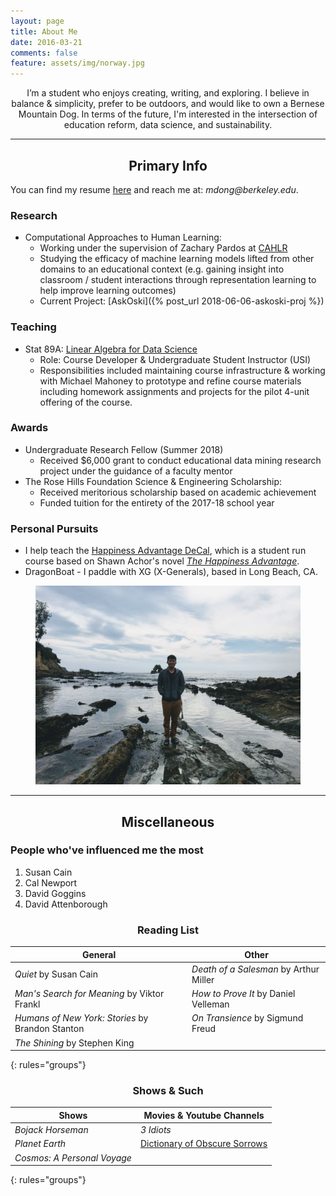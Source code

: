 ```yaml
---
layout: page
title: About Me
date: 2016-03-21
comments: false
feature: assets/img/norway.jpg
---
```

    
<center>  I’m a student who enjoys creating, writing, and exploring.  I believe in balance & simplicity, prefer to be outdoors, and would like to own a Bernese Mountain Dog.  In terms of the future, I'm interested in the intersection of education reform, data science, and sustainability.  </center>

---

<center> <h2> Primary Info </h2> </center>

You can find my resume [here]({{site.url}}/assets/files/matthew_dong_resume.pdf) and reach me at: _mdong@berkeley.edu_. 

### Research
* Computational Approaches to Human Learning:
	- Working under the supervision of Zachary Pardos at [CAHLR](https://github.com/CAHLR)
	- Studying the efficacy of machine learning models lifted from other domains to an educational context  (e.g. gaining insight into classroom / student interactions through representation learning to help improve learning outcomes)
	- Current Project: [AskOski]({% post_url 2018-06-06-askoski-proj %})

### Teaching
* Stat 89A: [Linear Algebra for Data Science]({{site.url}}/assets/files/stat89a_syllabus.pdf)
	- Role: Course Developer & Undergraduate Student Instructor (USI)
	- Responsibilities included maintaining course infrastructure & working with Michael Mahoney to prototype and refine course materials including homework assignments and projects for the pilot 4-unit offering of the course.  

<!-- ### Experience -->
<!-- Datakind would be nice -->

### Awards
- Undergraduate Research Fellow (Summer 2018)
	- Received $6,000 grant to conduct educational data mining research project under the guidance of a faculty mentor
- The Rose Hills Foundation Science & Engineering Scholarship: 
	- Received meritorious scholarship based on academic achievement 
	- Funded tuition for the entirety of the 2017-18 school year

### Personal Pursuits
- I help teach the [Happiness Advantage DeCal](https://decal.berkeley.edu/courses/4351), which is a student run course based on Shawn Achor's novel [_The Happiness Advantage_](https://www.amazon.com/Happiness-Advantage-Principles-Psychology-Performance/dp/0307591549).
- DragonBoat - I paddle with XG (X-Generals), based in Long Beach, CA. 
<!-- - CalBoxing would be nice -->

<figure class="center">
     <img src="/assets/img/beach.jpg">
</figure>

--- 

<center> <h2> Miscellaneous </h2> </center>

### People who've influenced me the most
1. Susan Cain <!-- - accept identity -->
1. Cal Newport 
1. David Goggins <!-- - for being a mentally tough badass -->
1. David Attenborough <!-- - nature documentary -->

<center> <h3> Reading List </h3> </center>

| General    									|  Other
|--------										|------- 
| _Quiet_ by Susan Cain   						| _Death of a Salesman_ by Arthur Miller
|  _Man's Search for Meaning_ by Viktor Frankl 	|  _How to Prove It_ by Daniel Velleman   |
| _Humans of New York: Stories_ by Brandon Stanton	| _On Transience_ by Sigmund Freud | 
| _The Shining_ by Stephen King 			    |    
{: rules="groups"}

<center> <h3> Shows & Such </h3> </center>

| Shows 						| Movies & Youtube Channels |
|--------					    |-------        |
| _Bojack Horseman_      		| _3 Idiots_   |
|  _Planet Earth_				| [Dictionary of Obscure Sorrows](https://www.youtube.com/channel/UCDetdM5XDZD1xrQHDPgEg5w)              |
| _Cosmos: A Personal Voyage_ 	|  | 
{: rules="groups"}



